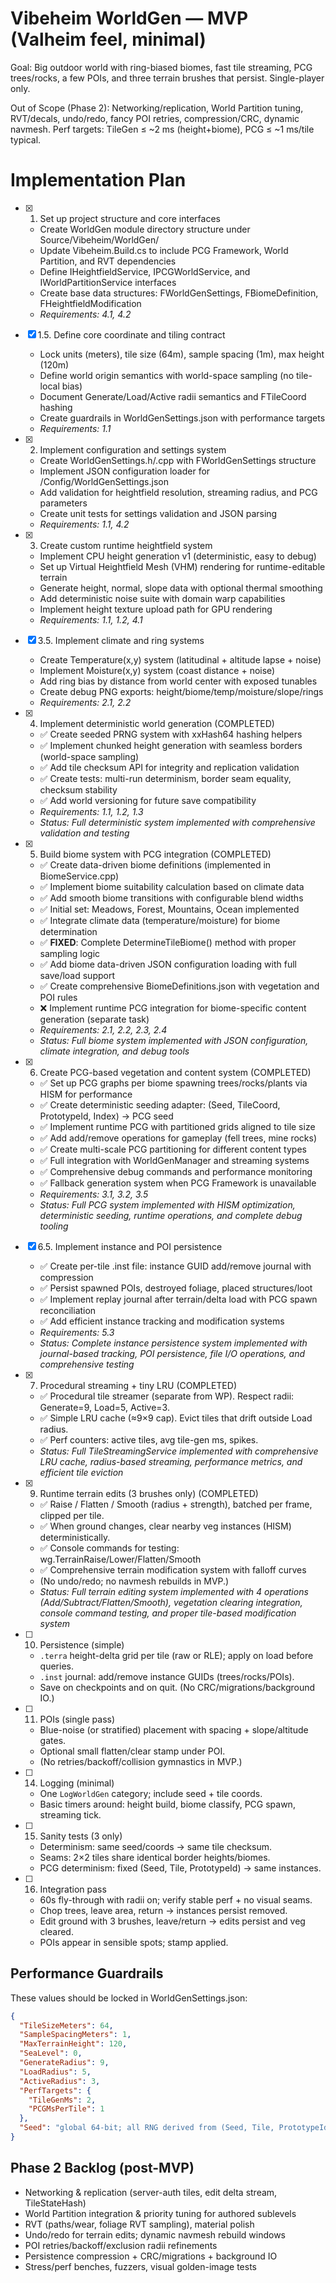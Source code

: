 # Vibeheim WorldGen — MVP (Valheim feel, minimal)

Goal: Big outdoor world with ring-biased biomes, fast tile streaming, PCG trees/rocks, a few POIs, and three terrain brushes that persist. Single-player only.

Out of Scope (Phase 2): Networking/replication, World Partition tuning, RVT/decals, undo/redo, fancy POI retries, compression/CRC, dynamic navmesh.
Perf targets: TileGen ≤ ~2 ms (height+biome), PCG ≤ ~1 ms/tile typical.




# Implementation Plan

- [x] 1. Set up project structure and core interfaces

  - Create WorldGen module directory structure under Source/Vibeheim/WorldGen/
  - Update Vibeheim.Build.cs to include PCG Framework, World Partition, and RVT dependencies
  - Define IHeightfieldService, IPCGWorldService, and IWorldPartitionService interfaces
  - Create base data structures: FWorldGenSettings, FBiomeDefinition, FHeightfieldModification
  - _Requirements: 4.1, 4.2_

- [x] 1.5. Define core coordinate and tiling contract
  - Lock units (meters), tile size (64m), sample spacing (1m), max height (120m)
  - Define world origin semantics with world-space sampling (no tile-local bias)
  - Document Generate/Load/Active radii semantics and FTileCoord hashing
  - Create guardrails in WorldGenSettings.json with performance targets
  - _Requirements: 1.1_

- [x] 2. Implement configuration and settings system
  - Create WorldGenSettings.h/.cpp with FWorldGenSettings structure
  - Implement JSON configuration loader for /Config/WorldGenSettings.json
  - Add validation for heightfield resolution, streaming radius, and PCG parameters
  - Create unit tests for settings validation and JSON parsing
  - _Requirements: 1.1, 4.2_

- [x] 3. Create custom runtime heightfield system
  - Implement CPU height generation v1 (deterministic, easy to debug)
  - Set up Virtual Heightfield Mesh (VHM) rendering for runtime-editable terrain
  - Generate height, normal, slope data with optional thermal smoothing
  - Add deterministic noise suite with domain warp capabilities
  - Implement height texture upload path for GPU rendering
  - _Requirements: 1.1, 1.2, 4.1_

- [x] 3.5. Implement climate and ring systems
  - Create Temperature(x,y) system (latitudinal + altitude lapse + noise)
  - Implement Moisture(x,y) system (coast distance + noise)
  - Add ring bias by distance from world center with exposed tunables
  - Create debug PNG exports: height/biome/temp/moisture/slope/rings
  - _Requirements: 2.1, 2.2_

- [x] 4. Implement deterministic world generation (COMPLETED)
  - ✅ Create seeded PRNG system with xxHash64 hashing helpers
  - ✅ Implement chunked height generation with seamless borders (world-space sampling)
  - ✅ Add tile checksum API for integrity and replication validation
  - ✅ Create tests: multi-run determinism, border seam equality, checksum stability
  - ✅ Add world versioning for future save compatibility
  - _Requirements: 1.1, 1.2, 1.3_
  - _Status: Full deterministic system implemented with comprehensive validation and testing_

- [x] 5. Build biome system with PCG integration (COMPLETED)
  - ✅ Create data-driven biome definitions (implemented in BiomeService.cpp)
  - ✅ Implement biome suitability calculation based on climate data
  - ✅ Add smooth biome transitions with configurable blend widths
  - ✅ Initial set: Meadows, Forest, Mountains, Ocean implemented
  - ✅ Integrate climate data (temperature/moisture) for biome determination
  - ✅ **FIXED**: Complete DetermineTileBiome() method with proper sampling logic
  - ✅ Add biome data-driven JSON configuration loading with full save/load support
  - ✅ Create comprehensive BiomeDefinitions.json with vegetation and POI rules
  - ❌ Implement runtime PCG integration for biome-specific content generation (separate task)
  - _Requirements: 2.1, 2.2, 2.3, 2.4_
  - _Status: Full biome system implemented with JSON configuration, climate integration, and debug tools_

- [x] 6. Create PCG-based vegetation and content system (COMPLETED)
  - ✅ Set up PCG graphs per biome spawning trees/rocks/plants via HISM for performance
  - ✅ Create deterministic seeding adapter: (Seed, TileCoord, PrototypeId, Index) → PCG seed
  - ✅ Implement runtime PCG with partitioned grids aligned to tile size
  - ✅ Add add/remove operations for gameplay (fell trees, mine rocks)
  - ✅ Create multi-scale PCG partitioning for different content types
  - ✅ Full integration with WorldGenManager and streaming systems
  - ✅ Comprehensive debug commands and performance monitoring
  - ✅ Fallback generation system when PCG Framework is unavailable
  - _Requirements: 3.1, 3.2, 3.5_
  - _Status: Full PCG system implemented with HISM optimization, deterministic seeding, runtime operations, and complete debug tooling_

- [x] 6.5. Implement instance and POI persistence
  - ✅ Create per-tile .inst file: instance GUID add/remove journal with compression
  - ✅ Persist spawned POIs, destroyed foliage, placed structures/loot
  - ✅ Implement replay journal after terrain/delta load with PCG spawn reconciliation
  - ✅ Add efficient instance tracking and modification systems
  - _Requirements: 5.3_
  - _Status: Complete instance persistence system implemented with journal-based tracking, POI persistence, file I/O operations, and comprehensive testing_

- [x] 7) Procedural streaming + tiny LRU (COMPLETED)
  - ✅ Procedural tile streamer (separate from WP). Respect radii: Generate=9, Load=5, Active=3.
  - ✅ Simple LRU cache (≈9×9 cap). Evict tiles that drift outside Load radius.
  - ✅ Perf counters: active tiles, avg tile-gen ms, spikes.
  - _Status: Full TileStreamingService implemented with comprehensive LRU cache, radius-based streaming, performance metrics, and efficient tile eviction_

- [x] 9) Runtime terrain edits (3 brushes only) (COMPLETED)
  - ✅ Raise / Flatten / Smooth (radius + strength), batched per frame, clipped per tile.
  - ✅ When ground changes, clear nearby veg instances (HISM) deterministically.
  - ✅ Console commands for testing: wg.TerrainRaise/Lower/Flatten/Smooth
  - ✅ Comprehensive terrain modification system with falloff curves
  - (No undo/redo; no navmesh rebuilds in MVP.)
  - _Status: Full terrain editing system implemented with 4 operations (Add/Subtract/Flatten/Smooth), vegetation clearing integration, console command testing, and proper tile-based modification system_

- [ ] 10) Persistence (simple)
  - `.terra` height-delta grid per tile (raw or RLE); apply on load before queries.
  - `.inst` journal: add/remove instance GUIDs (trees/rocks/POIs).
  - Save on checkpoints and on quit. (No CRC/migrations/background IO.)

- [ ] 11) POIs (single pass)
  - Blue-noise (or stratified) placement with spacing + slope/altitude gates.
  - Optional small flatten/clear stamp under POI.
  - (No retries/backoff/collision gymnastics in MVP.)

- [ ] 14) Logging (minimal)
  - One `LogWorldGen` category; include seed + tile coords.
  - Basic timers around: height build, biome classify, PCG spawn, streaming tick.

- [ ] 15) Sanity tests (3 only)
  - Determinism: same seed/coords → same tile checksum.
  - Seams: 2×2 tiles share identical border heights/biomes.
  - PCG determinism: fixed (Seed, Tile, PrototypeId) → same instances.

- [ ] 16) Integration pass
  - 60s fly-through with radii on; verify stable perf + no visual seams.
  - Chop trees, leave area, return → instances persist removed.
  - Edit ground with 3 brushes, leave/return → edits persist and veg cleared.
  - POIs appear in sensible spots; stamp applied.

## Performance Guardrails

These values should be locked in WorldGenSettings.json:

```json
{
  "TileSizeMeters": 64,
  "SampleSpacingMeters": 1,
  "MaxTerrainHeight": 120,
  "SeaLevel": 0,
  "GenerateRadius": 9,
  "LoadRadius": 5,
  "ActiveRadius": 3,
  "PerfTargets": {
    "TileGenMs": 2,
    "PCGMsPerTile": 1
  },
  "Seed": "global 64-bit; all RNG derived from (Seed, Tile, PrototypeId, Index)"
}
```

## Phase 2 Backlog (post-MVP)
- Networking & replication (server-auth tiles, edit delta stream, TileStateHash)
- World Partition integration & priority tuning for authored sublevels
- RVT (paths/wear, foliage RVT sampling), material polish
- Undo/redo for terrain edits; dynamic navmesh rebuild windows
- POI retries/backoff/exclusion radii refinements
- Persistence compression + CRC/migrations + background IO
- Stress/perf benches, fuzzers, visual golden-image tests
